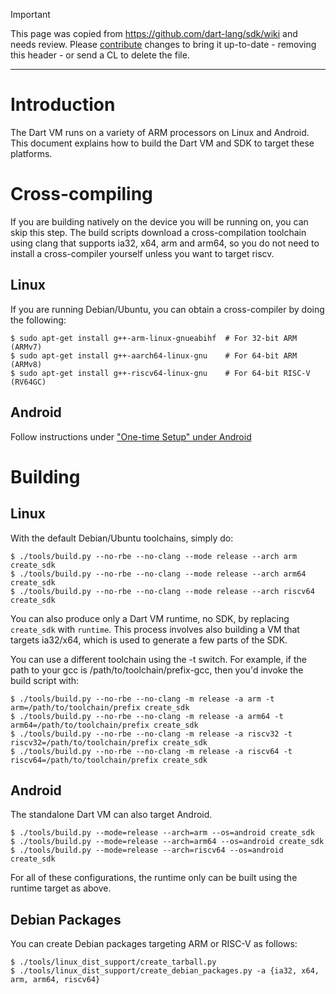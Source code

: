 > [!IMPORTANT]
> This page was copied from https://github.com/dart-lang/sdk/wiki and needs review.
> Please [contribute](../CONTRIBUTING.md) changes to bring it up-to-date -
> removing this header - or send a CL to delete the file.

---

# Introduction

The Dart VM runs on a variety of ARM processors on Linux and Android. This document explains how to build the Dart VM and SDK to target these platforms.

# Cross-compiling

If you are building natively on the device you will be running on, you can skip this step.  The build scripts download a cross-compilation toolchain using clang that supports ia32, x64, arm and arm64, so you do not need to install a cross-compiler yourself unless you want to target riscv.

## Linux

If you are running Debian/Ubuntu, you can obtain a cross-compiler by doing the following:	

```	
$ sudo apt-get install g++-arm-linux-gnueabihf  # For 32-bit ARM (ARMv7)	
$ sudo apt-get install g++-aarch64-linux-gnu    # For 64-bit ARM (ARMv8)
$ sudo apt-get install g++-riscv64-linux-gnu    # For 64-bit RISC-V (RV64GC)
```	

## Android

Follow instructions under ["One-time Setup" under Android](Building-the-Dart-VM-for-Android)

# Building

## Linux

With the default Debian/Ubuntu toolchains, simply do:

```
$ ./tools/build.py --no-rbe --no-clang --mode release --arch arm create_sdk
$ ./tools/build.py --no-rbe --no-clang --mode release --arch arm64 create_sdk
$ ./tools/build.py --no-rbe --no-clang --mode release --arch riscv64 create_sdk
```

You can also produce only a Dart VM runtime, no SDK, by replacing `create_sdk` with `runtime`. This process involves also building a VM that targets ia32/x64, which is used to generate a few parts of the SDK.

You can use a different toolchain using the -t switch. For example, if the path to your gcc is /path/to/toolchain/prefix-gcc, then you'd invoke the build script with:

```
$ ./tools/build.py --no-rbe --no-clang -m release -a arm -t arm=/path/to/toolchain/prefix create_sdk
$ ./tools/build.py --no-rbe --no-clang -m release -a arm64 -t arm64=/path/to/toolchain/prefix create_sdk
$ ./tools/build.py --no-rbe --no-clang -m release -a riscv32 -t riscv32=/path/to/toolchain/prefix create_sdk
$ ./tools/build.py --no-rbe --no-clang -m release -a riscv64 -t riscv64=/path/to/toolchain/prefix create_sdk
```

## Android

The standalone Dart VM can also target Android.

```
$ ./tools/build.py --mode=release --arch=arm --os=android create_sdk
$ ./tools/build.py --mode=release --arch=arm64 --os=android create_sdk
$ ./tools/build.py --mode=release --arch=riscv64 --os=android create_sdk
```

For all of these configurations, the runtime only can be built using the runtime target as above.

## Debian Packages

You can create Debian packages targeting ARM or RISC-V as follows:

```
$ ./tools/linux_dist_support/create_tarball.py
$ ./tools/linux_dist_support/create_debian_packages.py -a {ia32, x64, arm, arm64, riscv64}
```
